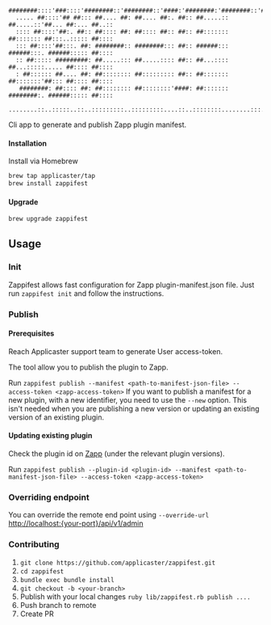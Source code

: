       ########::::'###::::'########::'########::'####:'########:'########::'######::'########:
      ..... ##::::'## ##::: ##.... ##: ##.... ##:. ##:: ##.....:: ##.....::'##... ##:... ##..::
      :::: ##::::'##:. ##:: ##:::: ##: ##:::: ##:: ##:: ##::::::: ##::::::: ##:::..::::: ##::::
      ::: ##::::'##:::. ##: ########:: ########::: ##:: ######::: ######:::. ######::::: ##::::
      :: ##::::: #########: ##.....::: ##.....:::: ##:: ##...:::: ##...:::::..... ##:::: ##::::
      : ##:::::: ##.... ##: ##:::::::: ##::::::::: ##:: ##::::::: ##:::::::'##::: ##:::: ##::::
       ########: ##:::: ##: ##:::::::: ##::::::::'####: ##::::::: ########:. ######::::: ##::::
      ........::..:::::..::..:::::::::..:::::::::....::..::::::::........:::......::::::..:::::


Cli app to generate and publish Zapp plugin manifest.

#### Installation

Install via Homebrew
```bash
brew tap applicaster/tap
brew install zappifest
```

#### Upgrade
```bash
brew upgrade zappifest
```

## Usage
### Init
Zappifest allows fast configuration for Zapp plugin-manifest.json file.
Just run `zappifest init` and follow the instructions.

### Publish

#### Prerequisites
Reach Applicaster support team to generate User access-token.

The tool allow you to publish the plugin to Zapp.

Run `zappifest publish --manifest <path-to-manifest-json-file> --access-token <zapp-access-token>`
If you want to publish a manifest for a new plugin, with a new identifier, you need to use the `--new` option.
This isn't needed when you are publishing a new version or updating an existing version of an existing plugin.

#### Updating existing plugin
Check the plugin id on [Zapp](https://zapp.applicaster.com/admin/plugins) (under the relevant plugin versions).

Run `zappifest publish --plugin-id <plugin-id> --manifest <path-to-manifest-json-file> --access-token <zapp-access-token>`

### Overriding endpoint
You can override the remote end point using `--override-url` <http://localhost:{your-port}/api/v1/admin>

### Contributing
1. `git clone https://github.com/applicaster/zappifest.git`
2. `cd zappifest`
3. `bundle exec bundle install`
4. `git checkout -b <your-branch>`
5. Publish with your local changes `ruby lib/zappifest.rb publish ....`
6. Push branch to remote
7. Create PR
